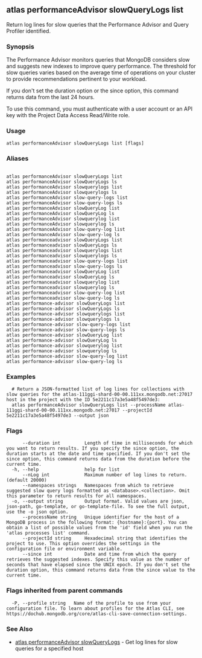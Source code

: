 ## atlas performanceAdvisor slowQueryLogs list

Return log lines for slow queries that the Performance Advisor and Query Profiler identified.


### Synopsis

The Performance Advisor monitors queries that MongoDB considers slow and suggests new indexes to improve query performance. The threshold for slow queries varies based on the average time of operations on your cluster to provide recommendations pertinent to your workload.
		
If you don't set the duration option or the since option, this command returns data from the last 24 hours.

To use this command, you must authenticate with a user account or an API key with the Project Data Access Read/Write role.


### Usage
```
atlas performanceAdvisor slowQueryLogs list [flags]
```

### Aliases
```

atlas performanceAdvisor slowQueryLogs list
atlas performanceAdvisor slowQueryLogs ls
atlas performanceAdvisor slowquerylogs list
atlas performanceAdvisor slowquerylogs ls
atlas performanceAdvisor slow-query-logs list
atlas performanceAdvisor slow-query-logs ls
atlas performanceAdvisor slowQueryLog list
atlas performanceAdvisor slowQueryLog ls
atlas performanceAdvisor slowquerylog list
atlas performanceAdvisor slowquerylog ls
atlas performanceAdvisor slow-query-log list
atlas performanceAdvisor slow-query-log ls
atlas performanceadvisor slowQueryLogs list
atlas performanceadvisor slowQueryLogs ls
atlas performanceadvisor slowquerylogs list
atlas performanceadvisor slowquerylogs ls
atlas performanceadvisor slow-query-logs list
atlas performanceadvisor slow-query-logs ls
atlas performanceadvisor slowQueryLog list
atlas performanceadvisor slowQueryLog ls
atlas performanceadvisor slowquerylog list
atlas performanceadvisor slowquerylog ls
atlas performanceadvisor slow-query-log list
atlas performanceadvisor slow-query-log ls
atlas performance-advisor slowQueryLogs list
atlas performance-advisor slowQueryLogs ls
atlas performance-advisor slowquerylogs list
atlas performance-advisor slowquerylogs ls
atlas performance-advisor slow-query-logs list
atlas performance-advisor slow-query-logs ls
atlas performance-advisor slowQueryLog list
atlas performance-advisor slowQueryLog ls
atlas performance-advisor slowquerylog list
atlas performance-advisor slowquerylog ls
atlas performance-advisor slow-query-log list
atlas performance-advisor slow-query-log ls
```

### Examples

```
  # Return a JSON-formatted list of log lines for collections with slow queries for the atlas-111ggi-shard-00-00.111xx.mongodb.net:27017 host in the project with the ID 5e2211c17a3e5a48f5497de3:
  atlas performanceAdvisor slowQueryLogs list --processName atlas-111ggi-shard-00-00.111xx.mongodb.net:27017 --projectId 5e2211c17a3e5a48f5497de3 --output json
```


### Flags

```
      --duration int         Length of time in milliseconds for which you want to return results. If you specify the since option, the duration starts at the date and time specified. If you don't set the since option, this command returns data from the duration before the current time.
  -h, --help                 help for list
      --nLog int             Maximum number of log lines to return. (default 20000)
      --namespaces strings   Namespaces from which to retrieve suggested slow query logs formatted as <database>.<collection>. Omit this parameter to return results for all namespaces.
  -o, --output string        Output format. Valid values are json, json-path, go-template, or go-template-file. To see the full output, use the -o json option.
      --processName string   Unique identifier for the host of a MongoDB process in the following format: {hostname}:{port}. You can obtain a list of possible values from the 'id' field when you run the 'atlas processes list' command.
      --projectId string     Hexadecimal string that identifies the project to use. This option overrides the settings in the configuration file or environment variable.
      --since int            Date and time from which the query retrieves the suggested indexes. Specify this value as the number of seconds that have elapsed since the UNIX epoch. If you don't set the duration option, this command returns data from the since value to the current time.

```


### Flags inherited from parent commands

```
  -P, --profile string   Name of the profile to use from your configuration file. To learn about profiles for the Atlas CLI, see https://dochub.mongodb.org/core/atlas-cli-save-connection-settings.

```

### See Also


* [atlas performanceAdvisor slowQueryLogs](atlas_performanceAdvisor_slowQueryLogs.md)	- Get log lines for slow queries for a specified host



